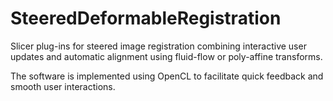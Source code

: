 SteeredDeformableRegistration
========================

Slicer plug-ins for steered image registration combining interactive user updates and automatic alignment using fluid-flow or poly-affine transforms.

The software is implemented using OpenCL to facilitate quick feedback and
smooth user interactions.
